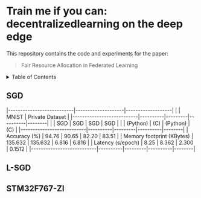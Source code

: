 # Train me if you can: decentralizedlearning on the deep edge

This repository contains the code and experiments for the paper:

> Fair Resource Allocation in Federated Learning

<!-- TABLE OF CONTENTS -->
<details>
  <summary>Table of Contents</summary>
  <ol>
    <li><a href="#SGD">SGD</a></li>
    <li><a href="#L-SGD">L-SGD</a></li>
    <li><a href="#STM32F767-ZI">STM32F767-ZI</a></li>
    <li><a href="#contact">Contact</a></li>
  </ol>
</details>


## SGD

|---------------------------|--------------------|-------------------|
|                           |        MNIST       |  Private Dataset  |
|---------------------------|----------|---------|----------|--------|
|                           |    SGD   |   SGD   |    SGD   |   SGD  |
|                           | (Python) |   (C)   | (Python) |   (C)  |
|---------------------------|----------|---------|----------|--------|
|        Accuracy (%)       |   94.76  |  90.65  |   82.20  |  83.51 |
| Memory footprint (KBytes) |  135.632 | 135.632 |   6.816  |  6.816 |
|     Latency (s/epoch)     |   8.25   |  8.362  |   2.300  | 0.1512 |
|---------------------------|----------|---------|----------|--------|

## L-SGD

## STM32F767-ZI
